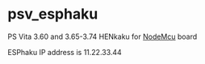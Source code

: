 # psv_esphaku
PS Vita 3.60 and 3.65-3.74 HENkaku for [NodeMcu](https://www.nodemcu.com/index_en.html#fr_54747661d775ef1a3600009e) board

ESPhaku IP address is 11.22.33.44
